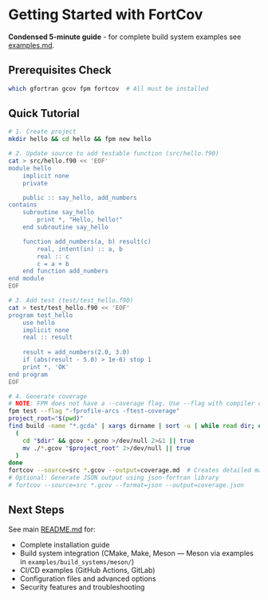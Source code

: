 # Getting Started with FortCov

**Condensed 5-minute guide** - for complete build system examples see [examples.md](examples.md).

## Prerequisites Check

```bash
which gfortran gcov fpm fortcov  # All must be installed
```

## Quick Tutorial

```bash
# 1. Create project
mkdir hello && cd hello && fpm new hello

# 2. Update source to add testable function (src/hello.f90)
cat > src/hello.f90 << 'EOF'
module hello
    implicit none
    private

    public :: say_hello, add_numbers
contains
    subroutine say_hello
        print *, "Hello, hello!"
    end subroutine say_hello

    function add_numbers(a, b) result(c)
        real, intent(in) :: a, b
        real :: c
        c = a + b
    end function add_numbers
end module
EOF

# 3. Add test (test/test_hello.f90)
cat > test/test_hello.f90 << 'EOF'
program test_hello
    use hello
    implicit none
    real :: result
    
    result = add_numbers(2.0, 3.0)
    if (abs(result - 5.0) > 1e-6) stop 1
    print *, 'OK'
end program
EOF

# 4. Generate coverage
# NOTE: FPM does not have a --coverage flag. Use --flag with compiler options:
fpm test --flag "-fprofile-arcs -ftest-coverage"
project_root="$(pwd)"
find build -name "*.gcda" | xargs dirname | sort -u | while read dir; do
  (
    cd "$dir" && gcov *.gcno >/dev/null 2>&1 || true
    mv ./*.gcov "$project_root" 2>/dev/null || true
  )
done
fortcov --source=src *.gcov --output=coverage.md  # Creates detailed markdown report
# Optional: Generate JSON output using json-fortran library
# fortcov --source=src *.gcov --format=json --output=coverage.json
```

## Next Steps

See main [README.md](../../README.md) for:
- Complete installation guide
- Build system integration (CMake, Make, Meson — Meson via examples in `examples/build_systems/meson/`)
- CI/CD examples (GitHub Actions, GitLab)  
- Configuration files and advanced options
- Security features and troubleshooting
